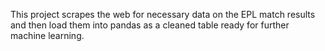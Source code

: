 This project scrapes the web for necessary data on the EPL match results and then load them into pandas as a cleaned table ready for further machine learning. 
